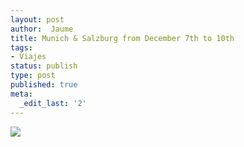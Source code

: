 ```yaml
---
layout: post
author:  Jaume
title: Munich & Salzburg from December 7th to 10th
tags:
- Viajes
status: publish
type: post
published: true
meta:
  _edit_last: '2'
---
```

<img src="http://maps.googleapis.com/maps/api/staticmap?size=640x300&zoom=6&maptype=roadmap%5C&markers=size:mid%7Ccolor:red%7Clabel:1%7Cmunich&markers=size:mid%7Ccolor:red%7Clabel:2%7Csalzburg&sensor=false"/>